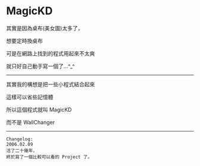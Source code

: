 MagicKD
=======

其實是因為桌布(美女圖)太多了，

想要定時換桌布

可是在網路上找到的程式用起來不太爽

就只好自己動手寫一個了...^_^

---

其實我的構想是把一些小程式結合起來

這樣可以省些記憶體

所以這個程式就叫 MagicKD

而不是 WallChanger

---

	Changelog:
	2006.02.09
	活了二十幾年，
	終於寫了一個比較可以看的 Project 了。

